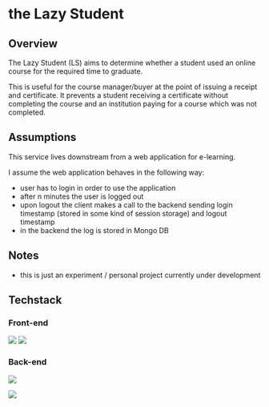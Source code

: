 # the Lazy Student

## Overview

The Lazy Student (LS) aims to determine whether a student used an online course for the required time to graduate.

This is useful for the course manager/buyer at the point of issuing a receipt and certificate. It prevents a student receiving a certificate without completing the course and an institution paying for a course which was not completed.

## Assumptions

This service lives downstream from a web application for e-learning. 

I assume the web application behaves in the following way:
- user has to login in order to use the application
- after n minutes the user is logged out
- upon logout the client makes a call to the backend sending login timestamp (stored in some kind of session storage) and logout timestamp
- in the backend the log is stored in Mongo DB

## Notes

-   this is just an experiment / personal project currently under development
<!--
## Tried it yourself locally

**Requirements**: git, node, npm, postgreSQL, redis

1. Clone the repo
2. Set-up your secrets.json file based on the
   [provided example](https://github.com/Tinux-18/GnD/blob/main/secrets_example.json)
3. Set-up your database with `createdb <database_name>`
4. Create the tables from
   [setup.sql](https://github.com/Tinux-18/GnD/blob/main/server/sql/setup.sql)
5. Install npm packages with `npm i`
6. Start the client with `npm run dev:client`
7. Start Redis with `redis-server --daemonize yes`
8. Start the server with `npm start`

-->
## Techstack

### Front-end

![](https://img.shields.io/badge/-Angular-DD0031?logo=react&logoColor=white)&nbsp;![](https://img.shields.io/badge/-ReactiveX-B7178C?logo=redux&logoColor=white)

### Back-end

![](https://img.shields.io/badge/-Python-3776AB?logo=Node.js&logoColor=white)

![](https://img.shields.io/badge/-MongoDB-7A248?logo=PostgreSQL&logoColor=white) 

<!--
## Features

**User registration**

-   forms for login, registration and password reset
-   client side form validation
-   password reset using AWS SES
-   separate user profiles for shoppers and NGO admins
-->